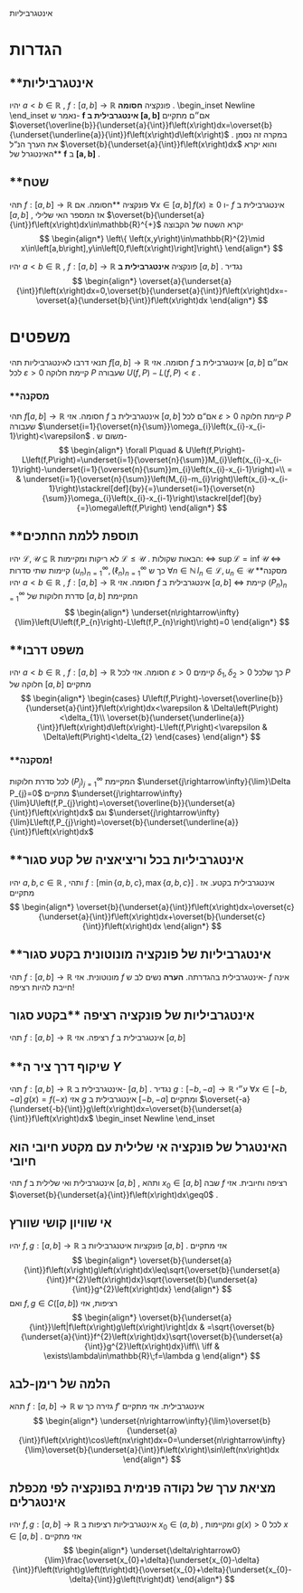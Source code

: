 אינטגרביליות 
 
# הגדרות 
 
## **אינטגרביליות 
 יהיו $a<b\in\mathbb{R}$ , $f:\left[a,b\right]\rightarrow\mathbb{R}$ פונקציה **חסומה** . \begin_inset Newline 
 \end_inset נאמר ש- **$\mathbf{f}$ אינטגרבילית ב $\mathbf{\left[a,b\right]}$** אם״ם מתקיים $\overset{\overline{b}}{\underset{a}{\int}}f\left(x\right)dx=\overset{b}{\underset{\underline{a}}{\int}}f\left(x\right)d\left(x\right)$ . במקרה זה נסמן את הערך הנ“ל $\overset{b}{\underset{a}{\int}}f\left(x\right)dx$ והוא יקרא **האינטגרל של $\mathbf{f}$ ב $\mathbf{\left[a,b\right]}$ . 
 
## **שטח 
 תהי $f:\left[a,b\right]\rightarrow\mathbb{R}$ פונקציה **חסומה. 
 אם $\forall x\in\left[a,b\right]\,f\left(x\right)\geq0$ ו- $f$ אינטגרבילית ב $\left[a,b\right]$ , אז המספר האי שלילי $\overset{b}{\underset{a}{\int}}f\left(x\right)dx\in\mathbb{R}^{+}$ יקרא השטח של הקבוצה $$
 \begin{align*} \left\{ \left(x,y\right)\in\mathbb{R}^{2}\mid x\in\left[a,b\right],y\in\left[0,f\left(x\right)\right]\right\} \end{align*} $$
 
 יהיו $a<b\in\mathbb{R}$ , $f:\left[a,b\right]\rightarrow\mathbb{R}$ פונקציה **אינטגרבילית ב** $\left[a,b\right]$ . נגדיר $$
 \begin{align*} \overset{a}{\underset{a}{\int}}f\left(x\right)dx=0,\overset{b}{\underset{a}{\int}}f\left(x\right)dx=-\overset{a}{\underset{b}{\int}}f\left(x\right)dx \end{align*} $$
 
 
# משפטים 
 
 תנאי דרבו לאינטגרביליות 
 תהי $f\left[a,b\right]\rightarrow\mathbb{R}$ חסומה. אזי $f$ אינטגרבילית ב $\left[a,b\right]$ אם״ם לכל $\varepsilon>0$ קיימת חלוקה $P$ שעבורה $U\left(f,P\right)-L\left(f,P\right)<\varepsilon$ . 
 
### **מסקנה 
 תהי $f\left[a,b\right]\rightarrow\mathbb{R}$ חסומה. אזי $f$ אינטגרבילית ב $\left[a,b\right]$ אם“ם לכל $\varepsilon>0$ קיימת חלוקה $P$ שעבורה $\underset{i=1}{\overset{n}{\sum}}\omega_{i}\left(x_{i}-x_{i-1}\right)<\varepsilon$ . משום ש- $$
 \begin{align*} \forall P\quad & U\left(f,P\right)-L\left(f,P\right)=\underset{i=1}{\overset{n}{\sum}}M_{i}\left(x_{i}-x_{i-1}\right)-\underset{i=1}{\overset{n}{\sum}}m_{i}\left(x_{i}-x_{i-1}\right)=\\ = & \underset{i=1}{\overset{n}{\sum}}\left(M_{i}-m_{i}\right)\left(x_{i}-x_{i-1}\right)\stackrel[def]{by}{=}\underset{i=1}{\overset{n}{\sum}}\omega_{i}\left(x_{i}-x_{i-1}\right)\stackrel[def]{by}{=}\omega\left(f,P\right) \end{align*} $$
 
 
## **תוספת ללמת החתכים 
 יהיו $\mathcal{L},\mathcal{U}\subseteq\mathbb{R}$ לא ריקות ומקיימות $\mathcal{L}\leq\mathcal{U}$ . הבאות שקולות: 
 $\iff$ $\sup\mathcal{L}=\inf\mathcal{U}$ 
 $\iff$ קיימות שתי סדרות $\left(u_{n}\right)_{n=1}^{\infty},\left(\ell_{n}\right)_{n=1}^{\infty}$ כך ש $\forall n\in\mathbb{N}\,l_{n}\in\mathcal{L},u_{n}\in\mathcal{U}$ 
 **מסקנה 
 יהיו $a<b\in\mathbb{R}$ , $f:\left[a,b\right]\rightarrow\mathbb{R}$ חסומה. אזי $f$ אינטגרבילית ב $\left[a,b\right]$ $\iff$ קיימת $\left(P_{n}\right)_{n=1}^{\infty}$ סדרת חלוקות של $\left[a,b\right]$ המקיימת $$
 \begin{align*} \underset{n\rightarrow\infty}{\lim}\left(U\left(f,P_{n}\right)-L\left(f,P_{n}\right)\right)=0 \end{align*} $$
 
 
## **משפט דרבו 
 יהיו $a<b\in\mathbb{R}$ , $f:\left[a,b\right]\rightarrow\mathbb{R}$ חסומה. אזי לכל $\varepsilon>0$ קיימים $\delta_{1},\delta_{2}>0$ כך שלכל $P$ חלוקה של $\left[a,b\right]$ מתקיים $$
 \begin{align*} \begin{cases} U\left(f,P\right)-\overset{\overline{b}}{\underset{a}{\int}}f\left(x\right)dx<\varepsilon & \Delta\left(P\right)<\delta_{1}\\ \overset{b}{\underset{\underline{a}}{\int}}f\left(x\right)d\left(x\right)-L\left(f,P\right)<\varepsilon & \Delta\left(P\right)<\delta_{2} \end{cases} \end{align*} $$
 
 
### **מסקנה! 
 לכל סדרת חלוקות $\left(P_{j}\right)_{j=1}^{\infty}$ המקיימת $\underset{j\rightarrow\infty}{\lim}\Delta P_{j}=0$ מתקיים $\underset{j\rightarrow\infty}{\lim}U\left(f,P_{j}\right)=\overset{\overline{b}}{\underset{a}{\int}}f\left(x\right)dx$ וגם $\underset{j\rightarrow\infty}{\lim}L\left(f,P_{j}\right)=\overset{b}{\underset{\underline{a}}{\int}}f\left(x\right)dx$ 
 
## **אינטגרביליות בכל וריציאציה של קטע סגור 
 יהיו $a,b,c\in\mathbb{R}$ , ותהי $f:\left[\min\left\{ a,b,c\right\} ,\max\left\{ a,b,c\right\} \right]$ . אינטגרבילית בקטע. אז מתקיים $$
 \begin{align*} \overset{b}{\underset{a}{\int}}f\left(x\right)dx=\overset{c}{\underset{a}{\int}}f\left(x\right)dx+\overset{b}{\underset{c}{\int}}f\left(x\right)dx \end{align*} $$
 
 
## **אינטגרביליות של פונקציה מונוטונית בקטע סגור 
 תהי $f:\left[a,b\right]\rightarrow\mathbb{R}$ מונוטונית. אזי $f$ אינטגרבילית בהגדרתה. 
 **הערה** נשים לב ש- $f$ אינה חייבת להיות רציפה! 
 
## **אינטגרביליות של פונקציה רציפה** **בקטע סגור 
 תהי $f:\left[a,b\right]\rightarrow\mathbb{R}$ רציפה. אזי $f$ אינטגרבילית ב $\left[a,b\right]$ 
 
## **שיקוף דרך ציר ה $Y$ 
 תהי $f:\left[a,b\right]\rightarrow\mathbb{R}$ אינטגרבילית ב- $\left[a,b\right]$ . 
 נגדיר $g:\left[-b,-a\right]\rightarrow\mathbb{R}$ ע״י $\forall x\in\left[-b,-a\right]\,g\left(x\right)=f\left(-x\right)$ 
 אזי $g$ אינטגרבילית ב $\left[-b,-a\right]$ ומתקיים $\overset{-a}{\underset{-b}{\int}}g\left(x\right)dx=\overset{b}{\underset{a}{\int}}f\left(x\right)dx$ \begin_inset Newline 
 \end_inset 
 
## האינטגרל של פונקציה אי שלילית עם מקטע חיובי הוא חיובי 
 תהי $f$ אינטגרבילית ואי שלילית ב $\left[a,b\right]$ , ותהא $x_{0}\in\left[a,b\right]$ שבה $f$ רציפה וחיובית. אזי $\overset{b}{\underset{a}{\int}}f\left(x\right)dx\geq0$ . 
 
## אי שוויון קושי שוורץ 
 יהיו $f,g:\left[a,b\right]\rightarrow\mathbb{R}$ פונקציות איטנגרביליות ב $\left[a,b\right]$ . אזי מתקיים $$
 \begin{align*} \overset{b}{\underset{a}{\int}}f\left(x\right)g\left(x\right)dx\leq\sqrt{\overset{b}{\underset{a}{\int}}f^{2}\left(x\right)dx}\sqrt{\overset{b}{\underset{a}{\int}}g^{2}\left(x\right)dx} \end{align*} $$
 ואם $f,g\in C\left(\left[a,b\right]\right)$ רציפות, אזי $$
 \begin{align*} \overset{b}{\underset{a}{\int}}\left|f\left(x\right)g\left(x\right)\right|dx & =\sqrt{\overset{b}{\underset{a}{\int}}f^{2}\left(x\right)dx}\sqrt{\overset{b}{\underset{a}{\int}}g^{2}\left(x\right)dx}\iff\\ \iff & \exists\lambda\in\mathbb{R}\;f=\lambda g \end{align*} $$
 
 
## הלמה של רימן-לבג 
 תהא $f:\left[a,b\right]\rightarrow\mathbb{R}$ גזירה כך ש $f'$ אינטגרבילית. אזי מתקיים $$
 \begin{align*} \underset{n\rightarrow\infty}{\lim}\overset{b}{\underset{a}{\int}}f\left(x\right)\cos\left(nx\right)dx=0=\underset{n\rightarrow\infty}{\lim}\overset{b}{\underset{a}{\int}}f\left(x\right)\sin\left(nx\right)dx \end{align*} $$
 
 
## מציאת ערך של נקודה פנימית בפונקציה לפי מכפלת אינטגרלים 
 יהיו $f,g:\left[a,b\right]\rightarrow\mathbb{R}$ אינטגרביליות רציפות ב $x_{0}\in\left(a,b\right)$ , ומקיימות $g\left(x\right)>0$ לכל $x\in\left[a,b\right]$ . אזי מתקיים $$
 \begin{align*} \underset{\delta\rightarrow0}{\lim}\frac{\overset{x_{0}+\delta}{\underset{x_{0}-\delta}{\int}}f\left(t\right)g\left(t\right)dt}{\overset{x_{0}+\delta}{\underset{x_{0}-\delta}{\int}}g\left(t\right)dt} \end{align*} $$
 
